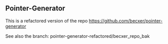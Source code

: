 ## Pointer-Generator

This is a refactored version of the repo https://github.com/becxer/pointer-generator 

See also the branch: pointer-generator-refactored/becxer_repo_bak





